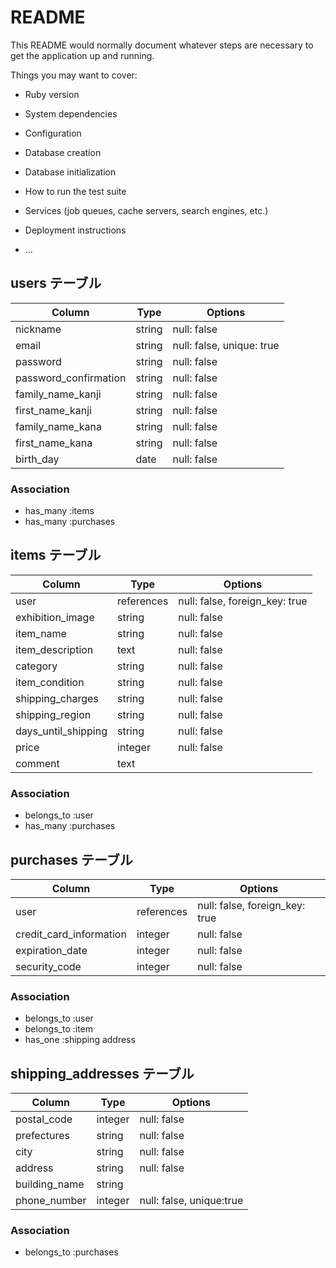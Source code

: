 # README

This README would normally document whatever steps are necessary to get the
application up and running.

Things you may want to cover:

* Ruby version

* System dependencies

* Configuration

* Database creation

* Database initialization

* How to run the test suite

* Services (job queues, cache servers, search engines, etc.)

* Deployment instructions

* ...

## users テーブル

| Column                | Type    | Options                   |
| --------------------- | ------- | ------------------------- |
| nickname              | string  | null: false               |
| email                 | string  | null: false, unique: true |
| password              | string  | null: false               |
| password_confirmation | string  | null: false               |
| family_name_kanji     | string  | null: false               |
| first_name_kanji      | string  | null: false               |
| family_name_kana      | string  | null: false               |
| first_name_kana       | string  | null: false               |
| birth_day             | date    | null: false               |

### Association

- has_many :items
- has_many :purchases

## items テーブル

| Column                | Type       | Options                        |
| --------------------- | ---------- | ------------------------------ |
| user                  | references | null: false, foreign_key: true |
| exhibition_image      | string     | null: false                    |
| item_name             | string     | null: false                    |
| item_description      | text       | null: false                    |
| category              | string     | null: false                    |
| item_condition        | string     | null: false                    |
| shipping_charges      | string     | null: false                    |
| shipping_region       | string     | null: false                    |
| days_until_shipping   | string     | null: false                    |
| price                 | integer    | null: false                    |
| comment               | text       |                                |

### Association

- belongs_to :user
- has_many :purchases

## purchases テーブル

| Column                  | Type       | Options                        |
| ------------------------| ---------- | ------------------------------ |
| user                    | references | null: false, foreign_key: true |
| credit_card_information | integer    | null: false                    |
| expiration_date         | integer    | null: false                    |
| security_code           | integer    | null: false                    |

### Association

- belongs_to :user
- belongs_to :item
- has_one :shipping address

## shipping_addresses テーブル

| Column                | Type    | Options                  |
| --------------------- | ------- | ------------------------ |
| postal_code           | integer | null: false              |
| prefectures           | string  | null: false              |
| city                  | string  | null: false              | 
| address               | string  | null: false              |
| building_name         | string  |                          |
| phone_number          | integer | null: false, unique:true |

### Association

- belongs_to :purchases